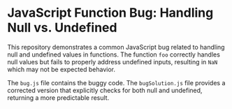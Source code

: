 # JavaScript Function Bug: Handling Null vs. Undefined

This repository demonstrates a common JavaScript bug related to handling null and undefined values in functions.  The function `foo` correctly handles null values but fails to properly address undefined inputs, resulting in `NaN` which may not be expected behavior.

The `bug.js` file contains the buggy code.  The `bugSolution.js` file provides a corrected version that explicitly checks for both null and undefined, returning a more predictable result.